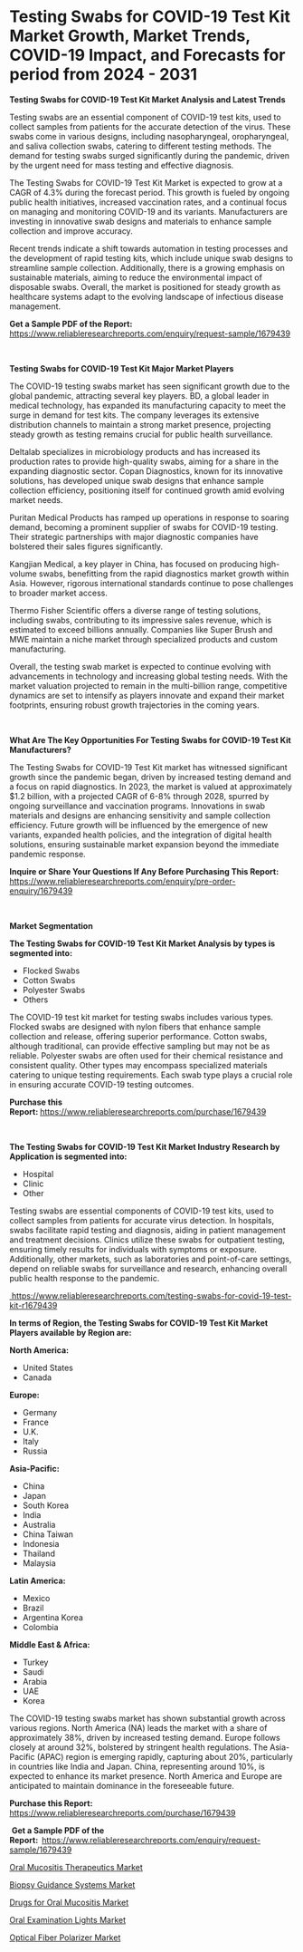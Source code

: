 <p><h1>Testing Swabs for COVID-19 Test Kit Market Growth, Market Trends, COVID-19 Impact, and Forecasts for period from 2024 - 2031</h1></p><p><strong>Testing Swabs for COVID-19 Test Kit Market Analysis and Latest Trends</strong></p>
<p><p>Testing swabs are an essential component of COVID-19 test kits, used to collect samples from patients for the accurate detection of the virus. These swabs come in various designs, including nasopharyngeal, oropharyngeal, and saliva collection swabs, catering to different testing methods. The demand for testing swabs surged significantly during the pandemic, driven by the urgent need for mass testing and effective diagnosis.</p><p>The Testing Swabs for COVID-19 Test Kit Market is expected to grow at a CAGR of 4.3% during the forecast period. This growth is fueled by ongoing public health initiatives, increased vaccination rates, and a continual focus on managing and monitoring COVID-19 and its variants. Manufacturers are investing in innovative swab designs and materials to enhance sample collection and improve accuracy.</p><p>Recent trends indicate a shift towards automation in testing processes and the development of rapid testing kits, which include unique swab designs to streamline sample collection. Additionally, there is a growing emphasis on sustainable materials, aiming to reduce the environmental impact of disposable swabs. Overall, the market is positioned for steady growth as healthcare systems adapt to the evolving landscape of infectious disease management.</p></p>
<p><strong>Get a Sample PDF of the Report:&nbsp;</strong> <a href="https://www.reliableresearchreports.com/enquiry/request-sample/1679439?utm_campaign=1616&utm_medium=2&utm_source=Github&utm_content=ia&utm_term=14102024&utm_id=testing-swabs-for-covid-19-test-kit">https://www.reliableresearchreports.com/enquiry/request-sample/1679439</a></p>
<p>&nbsp;</p>
<p><strong>Testing Swabs for COVID-19 Test Kit Major Market Players</strong></p>
<p><p>The COVID-19 testing swabs market has seen significant growth due to the global pandemic, attracting several key players. BD, a global leader in medical technology, has expanded its manufacturing capacity to meet the surge in demand for test kits. The company leverages its extensive distribution channels to maintain a strong market presence, projecting steady growth as testing remains crucial for public health surveillance.</p><p>Deltalab specializes in microbiology products and has increased its production rates to provide high-quality swabs, aiming for a share in the expanding diagnostic sector. Copan Diagnostics, known for its innovative solutions, has developed unique swab designs that enhance sample collection efficiency, positioning itself for continued growth amid evolving market needs.</p><p>Puritan Medical Products has ramped up operations in response to soaring demand, becoming a prominent supplier of swabs for COVID-19 testing. Their strategic partnerships with major diagnostic companies have bolstered their sales figures significantly.</p><p>Kangjian Medical, a key player in China, has focused on producing high-volume swabs, benefitting from the rapid diagnostics market growth within Asia. However, rigorous international standards continue to pose challenges to broader market access.</p><p>Thermo Fisher Scientific offers a diverse range of testing solutions, including swabs, contributing to its impressive sales revenue, which is estimated to exceed billions annually. Companies like Super Brush and MWE maintain a niche market through specialized products and custom manufacturing.</p><p>Overall, the testing swab market is expected to continue evolving with advancements in technology and increasing global testing needs. With the market valuation projected to remain in the multi-billion range, competitive dynamics are set to intensify as players innovate and expand their market footprints, ensuring robust growth trajectories in the coming years.</p></p>
<p>&nbsp;</p>
<p><strong>What Are The Key Opportunities For Testing Swabs for COVID-19 Test Kit Manufacturers?</strong></p>
<p><p>The Testing Swabs for COVID-19 Test Kit market has witnessed significant growth since the pandemic began, driven by increased testing demand and a focus on rapid diagnostics. In 2023, the market is valued at approximately $1.2 billion, with a projected CAGR of 6-8% through 2028, spurred by ongoing surveillance and vaccination programs. Innovations in swab materials and designs are enhancing sensitivity and sample collection efficiency. Future growth will be influenced by the emergence of new variants, expanded health policies, and the integration of digital health solutions, ensuring sustainable market expansion beyond the immediate pandemic response.</p></p>
<p><strong>Inquire or Share Your Questions If Any Before Purchasing This Report:</strong> <a href="https://www.reliableresearchreports.com/enquiry/pre-order-enquiry/1679439?utm_campaign=1616&utm_medium=2&utm_source=Github&utm_content=ia&utm_term=14102024&utm_id=testing-swabs-for-covid-19-test-kit">https://www.reliableresearchreports.com/enquiry/pre-order-enquiry/1679439</a></p>
<p>&nbsp;</p>
<p><strong>Market Segmentation</strong></p>
<p><strong>The Testing Swabs for COVID-19 Test Kit Market Analysis by types is segmented into:</strong></p>
<p><ul><li>Flocked Swabs</li><li>Cotton Swabs</li><li>Polyester Swabs</li><li>Others</li></ul></p>
<p><p>The COVID-19 test kit market for testing swabs includes various types. Flocked swabs are designed with nylon fibers that enhance sample collection and release, offering superior performance. Cotton swabs, although traditional, can provide effective sampling but may not be as reliable. Polyester swabs are often used for their chemical resistance and consistent quality. Other types may encompass specialized materials catering to unique testing requirements. Each swab type plays a crucial role in ensuring accurate COVID-19 testing outcomes.</p></p>
<p><strong>Purchase this Report:&nbsp;</strong><a href="https://www.reliableresearchreports.com/purchase/1679439?utm_campaign=1616&utm_medium=2&utm_source=Github&utm_content=ia&utm_term=14102024&utm_id=testing-swabs-for-covid-19-test-kit">https://www.reliableresearchreports.com/purchase/1679439</a></p>
<p>&nbsp;</p>
<p><strong>The Testing Swabs for COVID-19 Test Kit Market Industry Research by Application is segmented into:</strong></p>
<p><ul><li>Hospital</li><li>Clinic</li><li>Other</li></ul></p>
<p><p>Testing swabs are essential components of COVID-19 test kits, used to collect samples from patients for accurate virus detection. In hospitals, swabs facilitate rapid testing and diagnosis, aiding in patient management and treatment decisions. Clinics utilize these swabs for outpatient testing, ensuring timely results for individuals with symptoms or exposure. Additionally, other markets, such as laboratories and point-of-care settings, depend on reliable swabs for surveillance and research, enhancing overall public health response to the pandemic.</p></p>
<p><a href="https://www.reliableresearchreports.com/testing-swabs-for-covid-19-test-kit-r1679439?utm_campaign=1616&utm_medium=2&utm_source=Github&utm_content=ia&utm_term=14102024&utm_id=testing-swabs-for-covid-19-test-kit">&nbsp;https://www.reliableresearchreports.com/testing-swabs-for-covid-19-test-kit-r1679439</a></p>
<p><strong>In terms of Region, the Testing Swabs for COVID-19 Test Kit Market Players available by Region are:</strong></p>
<p>
    <p> <strong> North America: </strong>
        <ul>
            <li>United States</li>
            <li>Canada</li>
        </ul>
        </p> 
    <p> <strong> Europe: </strong>
        <ul>
            <li>Germany</li>
            <li>France</li>
            <li>U.K.</li>
            <li>Italy</li>
            <li>Russia</li>
        </ul>
        </p> 
    <p> <strong> Asia-Pacific: </strong>
        <ul>
            <li>China</li>
            <li>Japan</li>
            <li>South Korea</li>
            <li>India</li>
            <li>Australia</li>
            <li>China Taiwan</li>
            <li>Indonesia</li>
            <li>Thailand</li>
            <li>Malaysia</li>
        </ul>
        </p> 
    <p> <strong> Latin America: </strong>
        <ul>
            <li>Mexico</li>
            <li>Brazil</li>
            <li>Argentina Korea</li>
            <li>Colombia</li>
        </ul>
        </p> 
    <p> <strong> Middle East & Africa: </strong>
        <ul>
            <li>Turkey</li>
            <li>Saudi</li>
            <li>Arabia</li>
            <li>UAE</li>
            <li>Korea</li>
        </ul>
    </p>
    </p>
<p><p>The COVID-19 testing swabs market has shown substantial growth across various regions. North America (NA) leads the market with a share of approximately 38%, driven by increased testing demand. Europe follows closely at around 32%, bolstered by stringent health regulations. The Asia-Pacific (APAC) region is emerging rapidly, capturing about 20%, particularly in countries like India and Japan. China, representing around 10%, is expected to enhance its market presence. North America and Europe are anticipated to maintain dominance in the foreseeable future.</p></p>
<p><strong>Purchase this Report: </strong><a href="https://www.reliableresearchreports.com/purchase/1679439?utm_campaign=1616&utm_medium=2&utm_source=Github&utm_content=ia&utm_term=14102024&utm_id=testing-swabs-for-covid-19-test-kit">https://www.reliableresearchreports.com/purchase/1679439</a></p>
<p>&nbsp;<strong>Get a Sample PDF of the Report:&nbsp;&nbsp;</strong><a href="https://www.reliableresearchreports.com/enquiry/request-sample/1679439?utm_campaign=1616&utm_medium=2&utm_source=Github&utm_content=ia&utm_term=14102024&utm_id=testing-swabs-for-covid-19-test-kit">https://www.reliableresearchreports.com/enquiry/request-sample/1679439</a></p>
<p><strong></strong></p>
<p><p><a href="https://www.linkedin.com/pulse/oral-mucositis-therapeutics-market-matrix-applications-hospitalsdental-s4g7f?utm_campaign=1616&utm_medium=2&utm_source=Github&utm_content=ia&utm_term=14102024&utm_id=testing-swabs-for-covid-19-test-kit">Oral Mucositis Therapeutics Market</a></p><p><a href="https://github.com/AfsanaMia652/Market-Research-Report-List-1/blob/main/biopsy-guidance-systems-market.md?utm_campaign=1616&utm_medium=2&utm_source=Github&utm_content=ia&utm_term=14102024&utm_id=testing-swabs-for-covid-19-test-kit">Biopsy Guidance Systems Market</a></p><p><a href="https://www.linkedin.com/pulse/drugs-oral-mucositis-market-evolution-key-trends-regional-dynamics-rfhef?utm_campaign=1616&utm_medium=2&utm_source=Github&utm_content=ia&utm_term=14102024&utm_id=testing-swabs-for-covid-19-test-kit">Drugs for Oral Mucositis Market</a></p><p><a href="https://www.linkedin.com/pulse/navigating-global-oral-examination-lights-market-landscape-trends-glqaf?utm_campaign=1616&utm_medium=2&utm_source=Github&utm_content=ia&utm_term=14102024&utm_id=testing-swabs-for-covid-19-test-kit">Oral Examination Lights Market</a></p><p><a href="https://www.linkedin.com/pulse/global-optical-fiber-polarizer-market-share-growth-opportunities-aqnhf?utm_campaign=1616&utm_medium=2&utm_source=Github&utm_content=ia&utm_term=14102024&utm_id=testing-swabs-for-covid-19-test-kit">Optical Fiber Polarizer Market</a></p></p>